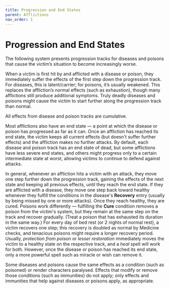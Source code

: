 ```yaml
---
title: Progression and End States
parent: Afflictions
nav_order: 1
---
```


# Progression and End States
The following system presents progression tracks for diseases and poisons that cause the victim’s situation to become increasingly worse.

When a victim is first hit by and afflicted with a disease or poison, they immediately suffer the effects of the first step down the progression track. For diseases, this is latent/carrier; for poisons, it’s usually weakened. This replaces the affliction’s normal effects (such as exhaustion), though many afflictions still produce additional symptoms. Truly deadly diseases and poisons might cause the victim to start further along the progression track than normal.

All effects from disease and poison tracks are cumulative.

Most afflictions also have an end state — a point at which the disease or poison has progressed as far as it can. Once an affliction has reached its end state, the victim keeps all current effects (but doesn't suffer further effects) and the affliction makes no further attacks. By default, each disease and poison track has an end state of dead, but some afflictions have less severe end states, and others might progress only to a certain intermediate state at worst, allowing victims to continue to defend against attacks.

In general, whenever an affliction hits a victim with an attack, they move one step further down the progression track, gaining the effects of the next state and keeping all previous effects, until they reach the end state. If they are afflicted with a disease, they move one step back toward healthy whenever they fulfill the conditions in the disease's **Recovery** entry (usually by being missed by one or more attacks). Once they reach healthy, they are cured. Poisons work differently — fulfilling the **Cure** condition removes a poison from the victim's system, but they remain at the same step on the track and recover gradually. (Treat a poison that has exhausted its duration in the same way.) For every day of bed rest (or 2 nights of normal rest), a victim recovers one step; this recovery is doubled as normal by Medicine checks, and tenacious poisons might require a longer recovery period. Usually, *protection from poison* or *lesser restoration* immediately moves the victim to a healthy state on the respective track, and a *heal* spell will work for both. However, once the disease or poison has reached its end state, only a more powerful spell such as miracle or wish can remove it.

Some diseases and poisons cause the same effects as a condition (such as poisoned) or render characters paralysed. Effects that modify or remove those conditions (such as immunities) do not apply; only effects and immunities that help against diseases or poisons apply, as appropriate.
